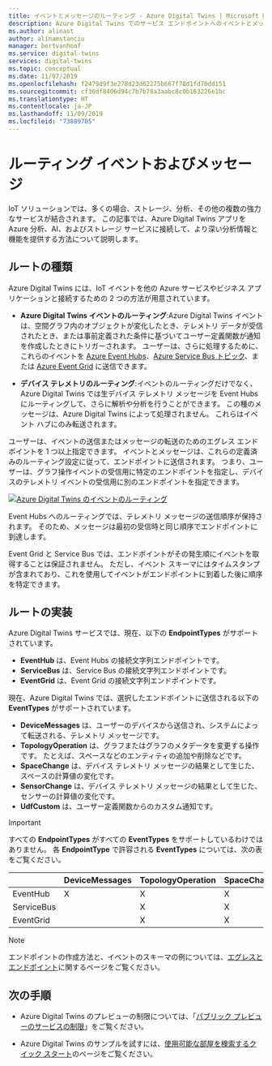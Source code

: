```yaml
---
title: イベントとメッセージのルーティング - Azure Digital Twins | Microsoft Docs
description: Azure Digital Twins でのサービス エンドポイントへのイベントとメッセージのルーティングの概要を説明します
ms.author: alinast
author: alinamstanciu
manager: bertvanhoof
ms.service: digital-twins
services: digital-twins
ms.topic: conceptual
ms.date: 11/07/2019
ms.openlocfilehash: f2479d9f3e278d23d62275b667f78d1fd70dd151
ms.sourcegitcommit: cf36df8406d94c7b7b78a3aabc8c0b163226e1bc
ms.translationtype: HT
ms.contentlocale: ja-JP
ms.lasthandoff: 11/09/2019
ms.locfileid: "73889705"
---
```

# <a name="routing-events-and-messages"></a>ルーティング イベントおよびメッセージ

IoT ソリューションでは、多くの場合、ストレージ、分析、その他の複数の強力なサービスが結合されます。 この記事では、Azure Digital Twins アプリを Azure 分析、AI、およびストレージ サービスに接続して、より深い分析情報と機能を提供する方法について説明します。

## <a name="route-types"></a>ルートの種類  

Azure Digital Twins には、IoT イベントを他の Azure サービスやビジネス アプリケーションと接続するための 2 つの方法が用意されています。

* **Azure Digital Twins イベントのルーティング**:Azure Digital Twins イベントは、空間グラフ内のオブジェクトが変化したとき、テレメトリ データが受信されたとき、または事前定義された条件に基づいてユーザー定義関数が通知を作成したときにトリガーされます。 ユーザーは、さらに処理するために、これらのイベントを [Azure Event Hubs](https://azure.microsoft.com/services/event-hubs/)、[Azure Service Bus トピック](https://azure.microsoft.com/services/service-bus/)、または [Azure Event Grid](https://azure.microsoft.com/services/event-grid/) に送信できます。

* **デバイス テレメトリのルーティング**:イベントのルーティングだけでなく、Azure Digital Twins では生デバイス テレメトリ メッセージを Event Hubs にルーティングして、さらに解析や分析を行うことができます。 この種のメッセージは、Azure Digital Twins によって処理されません。 これらはイベント ハブにのみ転送されます。

ユーザーは、イベントの送信またはメッセージの転送のためのエグレス エンドポイントを 1 つ以上指定できます。 イベントとメッセージは、これらの定義済みのルーティング設定に従って、エンドポイントに送信されます。 つまり、ユーザーは、グラフ操作イベントの受信用に特定のエンドポイントを指定し、デバイスのテレメトリ イベントの受信用に別のエンドポイントを指定できます。

[![Azure Digital Twins のイベントのルーティング](media/concepts/digital-twins-events-routing.png)](media/concepts/digital-twins-events-routing.png#lightbox)

Event Hubs へのルーティングでは、テレメトリ メッセージの送信順序が保持されます。 そのため、メッセージは最初の受信時と同じ順序でエンドポイントに到達します。 

Event Grid と Service Bus では、エンドポイントがその発生順にイベントを取得することは保証されません。 ただし、イベント スキーマにはタイムスタンプが含まれており、これを使用してイベントがエンドポイントに到着した後に順序を特定できます。

## <a name="route-implementation"></a>ルートの実装

Azure Digital Twins サービスでは、現在、以下の **EndpointTypes** がサポートされています。

* **EventHub** は、Event Hubs の接続文字列エンドポイントです。
* **ServiceBus** は、Service Bus の接続文字列エンドポイントです。
* **EventGrid** は、Event Grid の接続文字列エンドポイントです。

現在、Azure Digital Twins では、選択したエンドポイントに送信される以下の **EventTypes** がサポートされています。

* **DeviceMessages** は、ユーザーのデバイスから送信され、システムによって転送される、テレメトリ メッセージです。
* **TopologyOperation** は、グラフまたはグラフのメタデータを変更する操作です。 たとえば、スペースなどのエンティティの追加や削除などです。
* **SpaceChange** は、デバイス テレメトリ メッセージの結果として生じた、スペースの計算値の変化です。
* **SensorChange** は、デバイス テレメトリ メッセージの結果として生じた、センサーの計算値の変化です。
* **UdfCustom** は、ユーザー定義関数からのカスタム通知です。

> [!IMPORTANT]  
> すべての **EndpointTypes** がすべての **EventTypes** をサポートしているわけではありません。
> 各 **EndpointType** で許容される **EventTypes** については、次の表をご覧ください。

|             | DeviceMessages | TopologyOperation | SpaceChange | SensorChange | UdfCustom |
| ----------- | -------------- | ----------------- | ----------- | ------------ | --------- |
| EventHub|     X          |         X         |     X       |      X       |   X       |
| ServiceBus|              |         X         |     X       |      X       |   X       |
| EventGrid|               |         X         |     X       |      X       |   X       |

>[!NOTE]  
>エンドポイントの作成方法と、イベントのスキーマの例については、[エグレスとエンドポイント](how-to-egress-endpoints.md)に関するページをご覧ください。

## <a name="next-steps"></a>次の手順

- Azure Digital Twins のプレビューの制限については、「[パブリック プレビューのサービスの制限](concepts-service-limits.md)」をご覧ください。

- Azure Digital Twins のサンプルを試すには、[使用可能な部屋を検索するクイック スタート](quickstart-view-occupancy-dotnet.md)のページをご覧ください。